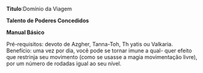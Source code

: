 **Titulo**:Domínio da Viagem

**Talento de Poderes Concedidos**

**Manual Básico**

 Pré-requisitos: devoto de Azgher, Tanna-Toh, Th yatis ou Valkaria. Benefício: uma vez por dia, você pode se tornar imune a qual- quer efeito que restrinja seu movimento (como se usasse a magia movimentação livre), por um número de rodadas igual ao seu nível.